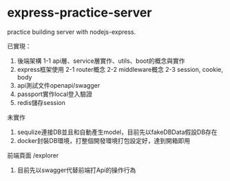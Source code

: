 # express-practice-server
practice building server with nodejs-express.

已實現：
1. 後端架構
  1-1 api層、service層實作、utils、boot的概念與實作
2. express框架使用
  2-1 router概念
  2-2 middleware概念
  2-3 session, cookie, body
3. api測試文件openapi/swagger
4. passport實作local登入驗證
5. redis儲存session

未實作
1. sequlize連接DB並且和自動產生model，目前先以fakeDBData假設DB存在
2. docker封裝DB環境，打整個開發環境打包設定好，達到開箱即用

前端頁面
/explorer
1. 目前先以swagger代替前端打Api的操作行為

